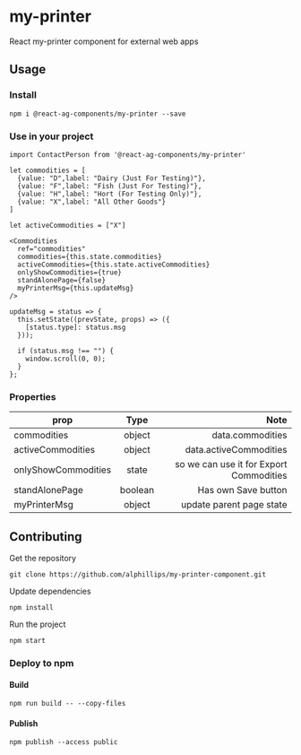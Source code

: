 # my-printer

React my-printer component for external web apps

## Usage

### Install
```
npm i @react-ag-components/my-printer --save
```
### Use in your project
```
import ContactPerson from '@react-ag-components/my-printer'
```

```
let commodities = [
  {value: "D",label: "Dairy (Just For Testing)"},
  {value: "F",label: "Fish (Just For Testing)"},
  {value: "H",label: "Hort (For Testing Only)"},
  {value: "X",label: "All Other Goods"}
]

let activeCommodities = ["X"]
```

```
<Commodities
  ref="commodities"
  commodities={this.state.commodities}
  activeCommodities={this.state.activeCommodities}
  onlyShowCommodities={true}
  standAlonePage={false}
  myPrinterMsg={this.updateMsg}
/>

updateMsg = status => {
  this.setState((prevState, props) => ({
    [status.type]: status.msg
  }));

  if (status.msg !== "") {
    window.scroll(0, 0);
  }
};

```

### Properties

| prop        | Type           | Note  |
| ------------- |:-------------:| -----:|
| commodities      | object | data.commodities |
| activeCommodities      | object | data.activeCommodities |
| onlyShowCommodities      | state | so we can use it for Export Commodities |
| standAlonePage      | boolean | Has own Save button |
| myPrinterMsg      | object | update parent page state |



## Contributing

Get the repository
```
git clone https://github.com/alphillips/my-printer-component.git
```

Update dependencies
```
npm install
```

Run the project
```
npm start
```

### Deploy to npm
#### Build
`npm run build -- --copy-files`

#### Publish
`npm publish --access public`
